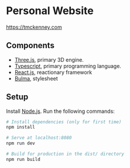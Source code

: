 # Personal Website

https://tmckenney.com
## Components

 - [Three.js](https://threejs.org/), primary 3D engine.
 - [Typescript](https://www.typescriptlang.org/), primary programming language.
 - [React.js](https://reactjs.org/), reactionary framework
 - [Bulma](https://bulma.io/), stylesheet

## Setup

Install [Node.js](https://nodejs.org/en/download/).
Run the following commands:

``` bash
# Install dependencies (only for first time)
npm install

# Serve at localhost:8080
npm run dev

# Build for production in the dist/ directory
npm run build
```
